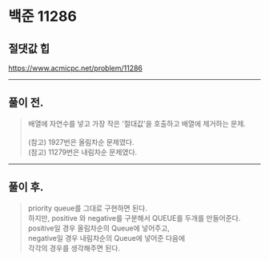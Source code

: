 # 백준 11286

## 절댓값 힙
https://www.acmicpc.net/problem/11286
___
## 풀이 전.
> 배열에 자연수를 넣고 가장 작은 '절대값'을 호출하고 배열에 제거하는 문제. </br></br>
> (참고) 1927번은 올림차순 문제였다.</br>
> (참고) 11279번은 내림차순 문제였다.
___
## 풀이 후.
> priority queue를 그대로 구현하면 된다. </br>
> 하지만, positive 와 negative를 구분해서 QUEUE를 두개를 만들어준다.</br>
> positive일 경우 올림차순의 Queue에 넣어주고,</br>
> negative일 경우 내림차순의 Queue에 넣어준 다음에</br>
> 각각의 경우를 생각해주면 된다.